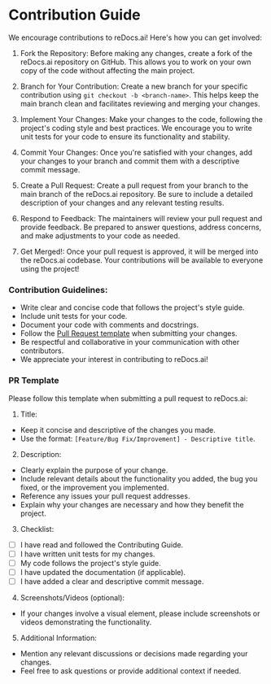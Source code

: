 # Contribution Guide

We encourage contributions to reDocs.ai! Here's how you can get involved:

1. Fork the Repository: Before making any changes, create a fork of the reDocs.ai repository on GitHub. This allows you to work on your own copy of the code without affecting the main project.

2. Branch for Your Contribution: Create a new branch for your specific contribution using `git checkout -b <branch-name>`. This helps keep the main branch clean and facilitates reviewing and merging your changes.

3. Implement Your Changes: Make your changes to the code, following the project's coding style and best practices. We encourage you to write unit tests for your code to ensure its functionality and stability.

4. Commit Your Changes: Once you're satisfied with your changes, add your changes to your branch and commit them with a descriptive commit message.

5. Create a Pull Request: Create a pull request from your branch to the main branch of the reDocs.ai repository. Be sure to include a detailed description of your changes and any relevant testing results.

6. Respond to Feedback: The maintainers will review your pull request and provide feedback. Be prepared to answer questions, address concerns, and make adjustments to your code as needed.

7. Get Merged!: Once your pull request is approved, it will be merged into the reDocs.ai codebase. Your contributions will be available to everyone using the project!

### Contribution Guidelines:

* Write clear and concise code that follows the project's style guide.
* Include unit tests for your code.
* Document your code with comments and docstrings.
* Follow the [Pull Request template](#) when submitting your changes.
* Be respectful and collaborative in your communication with other contributors.
* We appreciate your interest in contributing to reDocs.ai!
  
### PR Template 

Please follow this template when submitting a pull request to reDocs.ai:

1. Title:

* Keep it concise and descriptive of the changes you made.
* Use the format: `[Feature/Bug Fix/Improvement] - Descriptive title`.

2. Description:

* Clearly explain the purpose of your change.
* Include relevant details about the functionality you added, the bug you fixed, or the improvement you implemented.
* Reference any issues your pull request addresses.
* Explain why your changes are necessary and how they benefit the project.
  
3. Checklist:

- [ ] I have read and followed the Contributing Guide.
- [ ] I have written unit tests for my changes.
- [ ] My code follows the project's style guide.
- [ ] I have updated the documentation (if applicable).
- [ ] I have added a clear and descriptive commit message.

4. Screenshots/Videos (optional):

* If your changes involve a visual element, please include screenshots or videos demonstrating the functionality.

5. Additional Information:

* Mention any relevant discussions or decisions made regarding your changes.
* Feel free to ask questions or provide additional context if needed.

